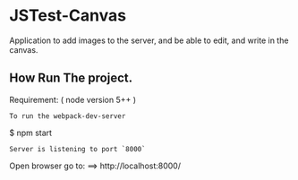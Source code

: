# JSTest-Canvas
Application to add images to the server, and be able to edit, and write in the canvas.

## How Run The project.

Requirement: ( node version 5++ )
```
To run the webpack-dev-server
```
$ npm  start
```
Server is listening to port `8000`
`````
Open browser go to: ==> http://localhost:8000/
